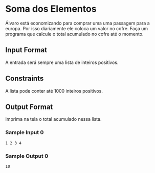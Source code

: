 # Soma dos Elementos

Álvaro está economizando para comprar uma uma passagem para a europa. Por isso diariamente ele coloca um valor no cofre. Faça um programa que calcule o total acumulado no cofre até o momento.

## Input Format

A entrada será sempre uma lista de inteiros positivos.

## Constraints

A lista pode conter até 1000 inteiros positivos.

## Output Format

Imprima na tela o total acumulado nessa lista.

### Sample Input 0

```
1 2 3 4
```

### Sample Output 0

```
10
```
